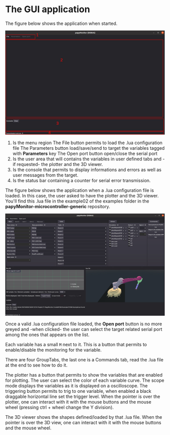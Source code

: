 # The GUI application

The figure below shows the application when started.

![emptyGUI.jpg](emptyGUI.jpg)

1. Is the menu region
   The File button permits to load the .lua configuration file
   The Parameters button load/save/send to target the variables tagged with **Parameters** key
   The Open port button open/close the serial port
2. Is the user area that will contains the variables in user defined tabs and -if requested- the plotter and the 3D viewer.
3. Is the console that permits to display informations and errors as well as user messages from the target.
4. Is the status bar containing a counter for serial error transmission.

The figure below shows the application when a .lua configuration file is loaded. In this case, the user asked to have the plotter and the 3D viewer. You'll find this .lua file in the example02 of the examples folder in the **papyMonitor-microcontroller-generic** repository.

![loadedGUI.jpg](loadedGUI.jpg)

Once a valid .lua configuration file loaded, the **Open port** button is no more greyed and -when clicked- the user can select the target related serial port among the ones that appears on the list.

Each variable has a small `M` next to it. This is a button that permits to enable/disable the monitoring for the variable.

There are four GroupTabs, the last one is a Commands tab, read the .lua file at the end to see how to do it.

The plotter has a button that permits to show the variables that are enabled for plotting. The user can select the color of each variable curve. The scope mode displays the variables as it is displayed on a oscilloscope. The triggering button permits to trig to one variable, when enabled a black draggable horizontal line set the trigger level. When the pointer is over the plotter, one can interact with it with the mouse buttons and the mouse wheel (pressing ctrl + wheel change the Y division).

The 3D viewer shows the shapes defined/loaded by that .lua file. When the pointer is over the 3D view, one can interact with it with the mouse buttons and the mouse wheel.
